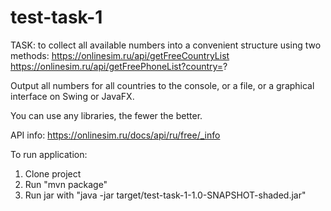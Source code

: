 # test-task-1

TASK: to collect all available numbers into a convenient structure using two methods:
https://onlinesim.ru/api/getFreeCountryList
https://onlinesim.ru/api/getFreePhoneList?country=?

Output all numbers for all countries to the console, or a file, or a graphical interface on Swing or JavaFX.

You can use any libraries, the fewer the better.

API info:
https://onlinesim.ru/docs/api/ru/free/_info

To run application: 
1. Clone project
2. Run "mvn package" 
3. Run jar with "java -jar target/test-task-1-1.0-SNAPSHOT-shaded.jar"

